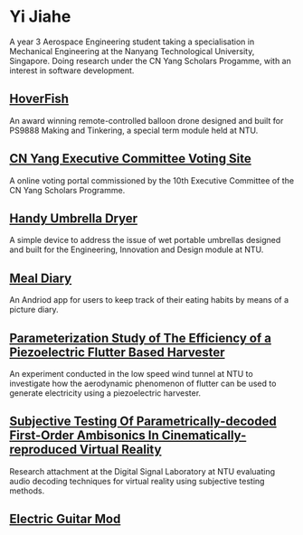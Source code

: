 # Yi Jiahe
A year 3 Aerospace Engineering student taking a specialisation in Mechanical Engineering at the Nanyang Technological University, Singapore. Doing research under the CN Yang Scholars Progamme, with an interest in software development.

## [HoverFish](HoverFish.md)
An award winning remote-controlled balloon drone designed and built for PS9888 Making and Tinkering, a special term module held at NTU.


## [CN Yang Executive Committee Voting Site](VotingSite.md)
A online voting portal commissioned by the 10th Executive Committee of the CN Yang Scholars Programme.


## [Handy Umbrella Dryer](HUD.md)
A simple device to address the issue of wet portable umbrellas designed and built for the Engineering, Innovation and Design module at NTU.


## [Meal Diary](MealDiary.md)
An Andriod app for users to keep track of their eating habits by means of a picture diary.


## [Parameterization Study of The Efficiency of a Piezoelectric Flutter Based Harvester](CY1500.md)
An experiment conducted in the low speed wind tunnel at NTU to investigate how the aerodynamic phenomenon of flutter can be used to generate electricity using a piezoelectric harvester.


## [Subjective Testing Of Parametrically-decoded First-Order Ambisonics In Cinematically-reproduced Virtual Reality](CY2001.md)
Research attachment at the Digital Signal Laboratory at NTU evaluating audio decoding techniques for virtual reality using subjective testing methods.


## [Electric Guitar Mod](EGuitarMod.md)